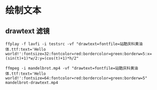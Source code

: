 # 绘制文本

## drawtext 滤镜

`ffplay -f lavfi -i testsrc -vf "drawtext=fontfile=站酷庆科黄油体.ttf:text='Hello world!':fontsize=32:fontcolor=red:bordercolor=green:borderw=5:x=(sin(t)+1)*w/2:y=(cos(t)+1)*h/2"`

`ffmpeg -i mandelbrot.mp4 -vf "drawtext=fontfile=站酷庆科黄油体.ttf:text='Hello world!':fontsize=64:fontcolor=red:bordercolor=green:borderw=5" mandelbrot-drawtext.mp4`